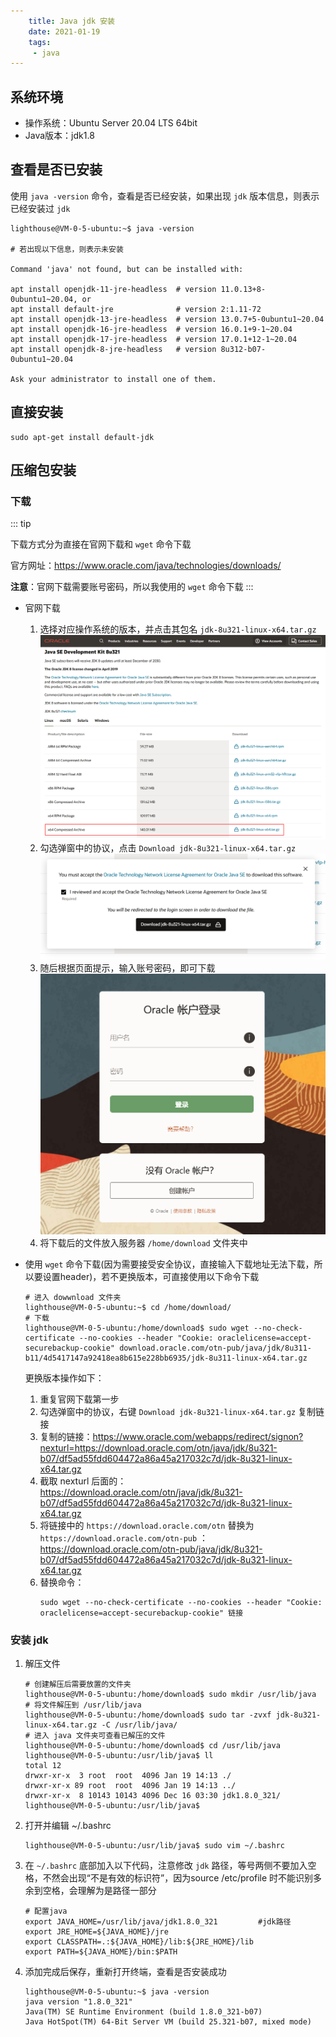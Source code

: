```yaml
---
    title: Java jdk 安装
    date: 2021-01-19
    tags:
     - java
---
```


<Boxx/>

## 系统环境

- 操作系统：Ubuntu Server 20.04 LTS 64bit
- Java版本：jdk1.8

## 查看是否已安装

使用 `java -version` 命令，查看是否已经安装，如果出现 `jdk` 版本信息，则表示已经安装过 `jdk`

```shell script
lighthouse@VM-0-5-ubuntu:~$ java -version

# 若出现以下信息，则表示未安装

Command 'java' not found, but can be installed with:

apt install openjdk-11-jre-headless  # version 11.0.13+8-0ubuntu1~20.04, or
apt install default-jre              # version 2:1.11-72
apt install openjdk-13-jre-headless  # version 13.0.7+5-0ubuntu1~20.04
apt install openjdk-16-jre-headless  # version 16.0.1+9-1~20.04
apt install openjdk-17-jre-headless  # version 17.0.1+12-1~20.04
apt install openjdk-8-jre-headless   # version 8u312-b07-0ubuntu1~20.04

Ask your administrator to install one of them.
```

## 直接安装
```shell script
sudo apt-get install default-jdk
```

## 压缩包安装
### 下载

::: tip

下载方式分为直接在官网下载和 `wget` 命令下载

官方网址：<https://www.oracle.com/java/technologies/downloads/>

**注意**：官网下载需要账号密码，所以我使用的 `wget` 命令下载
:::

- 官网下载
    1. 选择对应操作系统的版本，并点击其包名 `jdk-8u321-linux-x64.tar.gz`
        ![选择版本](./jdk/jdk8-download-1.png)
    1. 勾选弹窗中的协议，点击 `Download jdk-8u321-linux-x64.tar.gz`
        ![下载](./jdk/jdk8-download-2.png)
    1. 随后根据页面提示，输入账号密码，即可下载
        ![账号密码](./jdk/jdk8-download-3.png)
    1. 将下载后的文件放入服务器 `/home/download` 文件夹中

- 使用 `wget` 命令下载(因为需要接受安全协议，直接输入下载地址无法下载，所以要设置header)，若不更换版本，可直接使用以下命令下载
    ``` shell script
    # 进入 dowwnload 文件夹
    lighthouse@VM-0-5-ubuntu:~$ cd /home/download/
    # 下载
    lighthouse@VM-0-5-ubuntu:/home/download$ sudo wget --no-check-certificate --no-cookies --header "Cookie: oraclelicense=accept-securebackup-cookie" download.oracle.com/otn-pub/java/jdk/8u311-b11/4d5417147a92418ea8b615e228bb6935/jdk-8u311-linux-x64.tar.gz
    ```
    更换版本操作如下：
    1. 重复官网下载第一步
    1. 勾选弹窗中的协议，右键 `Download jdk-8u321-linux-x64.tar.gz` 复制链接
    1. 复制的链接：<https://www.oracle.com/webapps/redirect/signon?nexturl=https://download.oracle.com/otn/java/jdk/8u321-b07/df5ad55fdd604472a86a45a217032c7d/jdk-8u321-linux-x64.tar.gz>
    1. 截取 nexturl 后面的：<https://download.oracle.com/otn/java/jdk/8u321-b07/df5ad55fdd604472a86a45a217032c7d/jdk-8u321-linux-x64.tar.gz>
    1. 将链接中的 `https://download.oracle.com/otn` 替换为 `https://download.oracle.com/otn-pub` ：<https://download.oracle.com/otn-pub/java/jdk/8u321-b07/df5ad55fdd604472a86a45a217032c7d/jdk-8u321-linux-x64.tar.gz>
    1. 替换命令：
        ```shell script
        sudo wget --no-check-certificate --no-cookies --header "Cookie: oraclelicense=accept-securebackup-cookie" 链接
        ```

### 安装 jdk

1. 解压文件
    ```shell script
    # 创建解压后需要放置的文件夹
    lighthouse@VM-0-5-ubuntu:/home/download$ sudo mkdir /usr/lib/java
    # 将文件解压到 /usr/lib/java
    lighthouse@VM-0-5-ubuntu:/home/download$ sudo tar -zvxf jdk-8u321-linux-x64.tar.gz -C /usr/lib/java/
    # 进入 java 文件夹可查看已解压的文件
    lighthouse@VM-0-5-ubuntu:/home/download$ cd /usr/lib/java
    lighthouse@VM-0-5-ubuntu:/usr/lib/java$ ll
    total 12
    drwxr-xr-x  3 root  root  4096 Jan 19 14:13 ./
    drwxr-xr-x 89 root  root  4096 Jan 19 14:13 ../
    drwxr-xr-x  8 10143 10143 4096 Dec 16 03:30 jdk1.8.0_321/
    lighthouse@VM-0-5-ubuntu:/usr/lib/java$ 
    ```
1. 打开并编辑 ~/.bashrc
    ```shell script
    lighthouse@VM-0-5-ubuntu:/usr/lib/java$ sudo vim ~/.bashrc 
    ```
1. 在 `~/.bashrc` 底部加入以下代码，注意修改 `jdk` 路径，等号两侧不要加入空格，不然会出现“不是有效的标识符”，因为source /etc/profile 时不能识别多余到空格，会理解为是路径一部分
    ```shell script
    # 配置java
    export JAVA_HOME=/usr/lib/java/jdk1.8.0_321         #jdk路径
    export JRE_HOME=${JAVA_HOME}/jre
    export CLASSPATH=.:${JAVA_HOME}/lib:${JRE_HOME}/lib
    export PATH=${JAVA_HOME}/bin:$PATH
    ```
1. 添加完成后保存，重新打开终端，查看是否安装成功
    ```shell script
    lighthouse@VM-0-5-ubuntu:~$ java -version
    java version "1.8.0_321"
    Java(TM) SE Runtime Environment (build 1.8.0_321-b07)
    Java HotSpot(TM) 64-Bit Server VM (build 25.321-b07, mixed mode)
    ```
